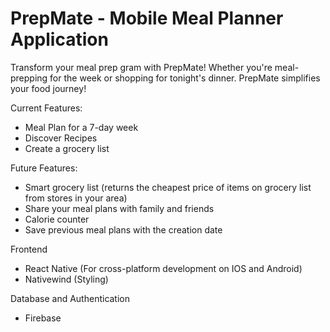 # PrepMate - Mobile Meal Planner Application
Transform your meal prep gram with PrepMate! Whether you're meal-prepping for the week
or shopping for tonight's dinner. PrepMate simplifies your food journey!

Current Features:
- Meal Plan for a 7-day week
- Discover Recipes
- Create a grocery list

Future Features:
- Smart grocery list (returns the cheapest price of items on grocery list from stores in your area)
- Share your meal plans with family and friends
- Calorie counter
- Save previous meal plans with the creation date

Frontend
- React Native (For cross-platform development on IOS and Android)
- Nativewind (Styling)

Database and Authentication
- Firebase
